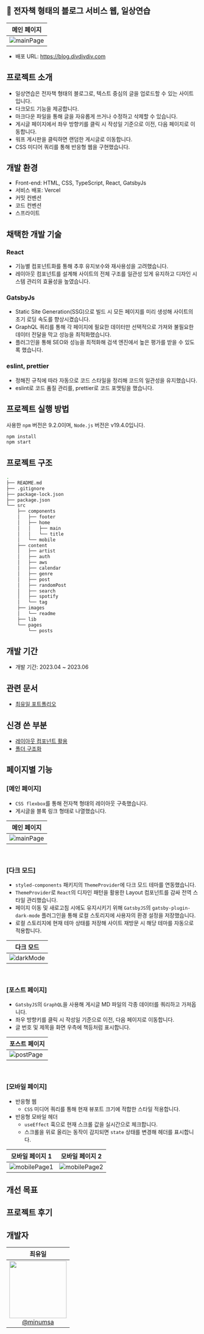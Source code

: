 ## 📝 전자책 형태의 블로그 서비스 웹, 일상연습

| 메인 페이지                              |
| ---------------------------------------- |
| ![mainPage](/src/images/readme/main.gif) |

- 배포 URL: https://blog.divdivdiv.com

## 프로젝트 소개

- 일상연습은 전자책 형태의 블로그로, 텍스트 중심의 글을 업로드할 수 있는 사이트입니다.
- 다크모드 기능을 제공합니다.
- 마크다운 파일을 통해 글을 자유롭게 쓰거나 수정하고 삭제할 수 있습니다.
- 게시글 페이지에서 좌우 방향키를 클릭 시 작성일 기준으로 이전, 다음 페이지로 이동합니다.
- 워프 게시판을 클릭하면 랜덤한 게시글로 이동합니다.
- CSS 미디어 쿼리를 통해 반응형 웹을 구현했습니다.

## 개발 환경

- Front-end: HTML, CSS, TypeScript, React, GatsbyJs
- 서비스 배포: Vercel
- 커밋 컨벤션
- 코드 컨벤션
- 스프라이트

## 채택한 개발 기술

### React

- 기능별 컴포넌트화를 통해 추후 유지보수와 재사용성을 고려했습니다.
- 레이아웃 컴포넌트를 설계해 사이트의 전체 구조를 일관성 있게 유지하고 디자인 시스템 관리의 효율성을 높였습니다.

### GatsbyJs

- Static Site Generation(SSG)으로 빌드 시 모든 페이지를 미리 생성해 사이트의 초기 로딩 속도를 향상시켰습니다.
- GraphQL 쿼리를 통해 각 페이지에 필요한 데이터만 선택적으로 가져와 불필요한 데이터 전달을 막고 성능을 최적화했습니다.
- 플러그인을 통해 SEO와 성능을 최적화해 검색 엔진에서 높은 평가를 받을 수 있도록 했습니다.

### eslint, prettier

- 정해진 규칙에 따라 자동으로 코드 스타일을 정리해 코드의 일관성을 유지했습니다.
- eslint로 코드 품질 관리를, prettier로 코드 포맷팅을 했습니다.

## 프로젝트 실행 방법

사용한 `npm` 버전은 9.2.0이며, `Node.js` 버전은 v19.4.0입니다.

```bash
npm install
npm start
```

## 프로젝트 구조

```bash
.
├── README.md
├── .gitignore
├── package-lock.json
├── package.json
└── src
    ├── components
    │   ├── footer
    │   ├── home
    │   │   ├── main
    │   │   └── title
    │   └── mobile
    ├── content
    │   ├── artist
    │   ├── auth
    │   ├── aws
    │   ├── calendar
    │   ├── genre
    │   ├── post
    │   ├── randomPost
    │   ├── search
    │   ├── spotify
    │   └── tag
    ├── images
    │   └── readme
    ├── lib
    └── pages
        └── posts


```

## 개발 기간

- 개발 기간: 2023.04 ~ 2023.06

## 관련 문서

- [최유일 포트폴리오](https://rust-ocicat-1b0.notion.site/f61c9cea780144819507bf0616d3bd70?pvs=4)

## 신경 쓴 부분

- [레이아웃 컴포넌트 활용](https://github.com/minumsa/carver-music/wiki/%EC%8B%A0%EA%B2%BD-%EC%93%B4-%EB%B6%80%EB%B6%84:-API-%EB%AA%A8%EB%93%88%ED%99%94)
- [폴더 구조화](https://github.com/minumsa/carver-music/wiki/%EC%8B%A0%EA%B2%BD-%EC%93%B4-%EB%B6%80%EB%B6%84:-API-%EB%AA%A8%EB%93%88%ED%99%94)

## 페이지별 기능

### [메인 페이지]

- `CSS flexbox`를 통해 전자책 형태의 레이아웃 구축했습니다.
- 게시글을 블록 링크 형태로 나열했습니다.

| 메인 페이지                              |
| ---------------------------------------- |
| ![mainPage](/src/images/readme/main.gif) |

<br>

### [다크 모드]

- `styled-components` 패키지의 `ThemeProvider`에 다크 모드 테마를 연동했습니다.
- `ThemeProvider`로 `React`의 디자인 패턴을 활용한 Layout 컴포넌트를 감싸 전역 스타일 관리했습니다.
- 페이지 이동 및 새로고침 시에도 유지시키기 위해 `GatsbyJS`의 `gatsby-plugin-dark-mode` 플러그인을 통해 로컬 스토리지에 사용자의 환경 설정을 저장했습니다.
- 로컬 스토리지에 현재 테마 상태를 저장해 사이트 재방문 시 해당 테마를 자동으로 적용합니다.

| 다크 모드                                    |
| -------------------------------------------- |
| ![darkMode](/src/images/readme/darkMode.gif) |

<br>

### [포스트 페이지]

- `GatsbyJS`의 `GraphQL`을 사용해 게시글 MD 파일의 각종 데이터를 쿼리하고 가져옵니다.
- 좌우 방향키를 클릭 시 작성일 기준으로 이전, 다음 페이지로 이동합니다.
- 글 번호 및 제목을 화면 우측에 책등처럼 표시합니다.

| 포스트 페이지                            |
| ---------------------------------------- |
| ![postPage](/src/images/readme/post.gif) |

<br>

### [모바일 페이지]

- 반응형 웹
  - `CSS` 미디어 쿼리를 통해 현재 뷰포트 크기에 적합한 스타일 적용합니다.
- 반응형 모바일 헤더
  - `useEffect` 훅으로 현재 스크롤 값을 실시간으로 체크합니다.
  - 스크롤을 위로 올리는 동작이 감지되면 `state` 상태를 변경해 헤더를 표시합니다.

| 모바일 페이지 1                                | 모바일 페이지 2                                |
| ---------------------------------------------- | ---------------------------------------------- |
| ![mobilePage1](/src/images/readme/mobile1.gif) | ![mobilePage2](/src/images/readme/mobile2.gif) |

## 개선 목표

## 프로젝트 후기

## 개발자

<div>

|                                                                   **최유일**                                                                    |
| :---------------------------------------------------------------------------------------------------------------------------------------------: |
| [<img src="https://carver-bucket.s3.ap-northeast-2.amazonaws.com/user/carver" height=150 width=150> <br/> @minumsa](https://github.com/minumsa) |

</div>
